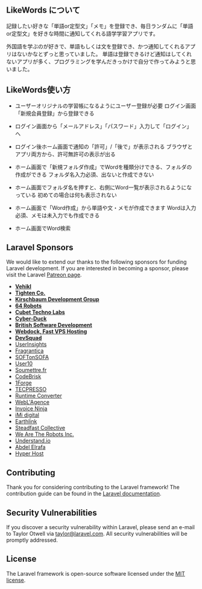 ## LikeWords について
 記録したい好きな「単語or定型文」「メモ」を登録でき、毎日ランダムに「単語or定型文」を好きな時間に通知してくれる語学学習アプリです。

外国語を学ぶのが好きで、単語もしくは文を登録でき、かつ通知してくれるアプリはないかなとずっと思っていました。
単語は登録できるけど通知はしてくれないアプリが多く、プログラミングを学んだきっかけで自分で作ってみようと思いました。



## LikeWords使い方
- ユーザーオリジナルの学習帳になるようにユーザー登録が必要
    ログイン画面「新規会員登録」から登録できる

- ログイン画面から「メールアドレス」「パスワード」入力して「ログイン」へ

- ログイン後ホーム画面で通知の「許可」/「後で」が表示される
    ブラウザとアプリ両方から、許可無許可の表示が出る

- ホーム画面で「新規フォルダ作成」でWordを種類分けできる、フォルダの作成ができる
    フォルダ名入力必須、出ないと作成できない

- ホーム画面でフォルダ名を押すと、右側にWord一覧が表示されるようになっている
    初めての場合は何も表示されない

- ホーム画面で「Word作成」から単語や文・メモが作成できます
    Wordは入力必須、メモは未入力でも作成できる

- ホーム画面でWord検索

## Laravel Sponsors

We would like to extend our thanks to the following sponsors for funding Laravel development. If you are interested in becoming a sponsor, please visit the Laravel [Patreon page](https://patreon.com/taylorotwell).

- **[Vehikl](https://vehikl.com/)**
- **[Tighten Co.](https://tighten.co)**
- **[Kirschbaum Development Group](https://kirschbaumdevelopment.com)**
- **[64 Robots](https://64robots.com)**
- **[Cubet Techno Labs](https://cubettech.com)**
- **[Cyber-Duck](https://cyber-duck.co.uk)**
- **[British Software Development](https://www.britishsoftware.co)**
- **[Webdock, Fast VPS Hosting](https://www.webdock.io/en)**
- **[DevSquad](https://devsquad.com)**
- [UserInsights](https://userinsights.com)
- [Fragrantica](https://www.fragrantica.com)
- [SOFTonSOFA](https://softonsofa.com/)
- [User10](https://user10.com)
- [Soumettre.fr](https://soumettre.fr/)
- [CodeBrisk](https://codebrisk.com)
- [1Forge](https://1forge.com)
- [TECPRESSO](https://tecpresso.co.jp/)
- [Runtime Converter](http://runtimeconverter.com/)
- [WebL'Agence](https://weblagence.com/)
- [Invoice Ninja](https://www.invoiceninja.com)
- [iMi digital](https://www.imi-digital.de/)
- [Earthlink](https://www.earthlink.ro/)
- [Steadfast Collective](https://steadfastcollective.com/)
- [We Are The Robots Inc.](https://watr.mx/)
- [Understand.io](https://www.understand.io/)
- [Abdel Elrafa](https://abdelelrafa.com)
- [Hyper Host](https://hyper.host)

## Contributing

Thank you for considering contributing to the Laravel framework! The contribution guide can be found in the [Laravel documentation](https://laravel.com/docs/contributions).

## Security Vulnerabilities

If you discover a security vulnerability within Laravel, please send an e-mail to Taylor Otwell via [taylor@laravel.com](mailto:taylor@laravel.com). All security vulnerabilities will be promptly addressed.

## License

The Laravel framework is open-source software licensed under the [MIT license](https://opensource.org/licenses/MIT).
